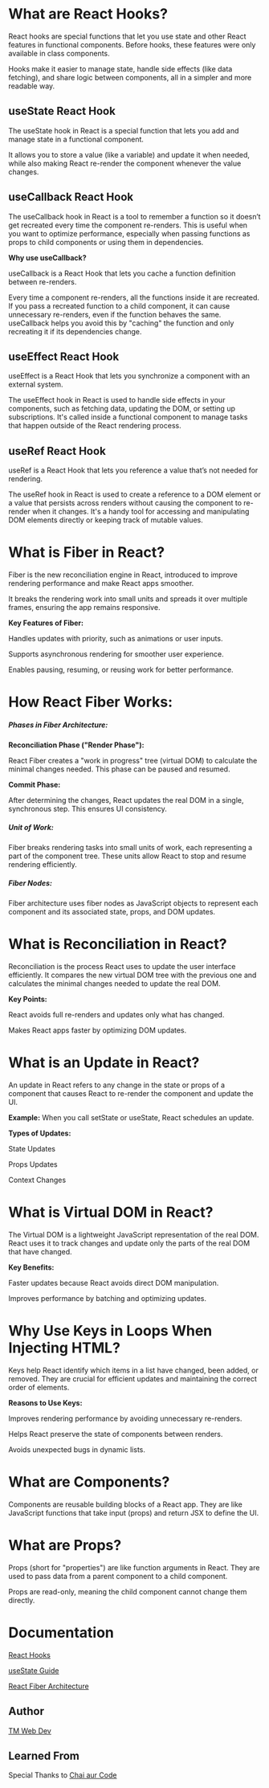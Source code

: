 
# What are React Hooks?

React hooks are special functions that let you use state and other React features in functional components. Before hooks, these features were only available in class components. 

Hooks make it easier to manage state, handle side effects (like data fetching), and share logic between components, all in a simpler and more readable way.

## useState React Hook

The useState hook in React is a special function that lets you add and manage state in a functional component. 

It allows you to store a value (like a variable) and update it when needed, while also making React re-render the component whenever the value changes.

## useCallback React Hook

The useCallback hook in React is a tool to remember a function so it doesn’t get recreated every time the component re-renders. This is useful when you want to optimize performance, especially when passing functions as props to child components or using them in dependencies.

**Why use useCallback?**

useCallback is a React Hook that lets you cache a function definition between re-renders.

Every time a component re-renders, all the functions inside it are recreated. If you pass a recreated function to a child component, it can cause unnecessary re-renders, even if the function behaves the same. useCallback helps you avoid this by "caching" the function and only recreating it if its dependencies change.

## useEffect React Hook

useEffect is a React Hook that lets you synchronize a component with an external system.

The useEffect hook in React is used to handle side effects in your components, such as fetching data, updating the DOM, or setting up subscriptions. It's called inside a functional component to manage tasks that happen outside of the React rendering process.

## useRef React Hook

useRef is a React Hook that lets you reference a value that’s not needed for rendering.

The useRef hook in React is used to create a reference to a DOM element or a value that persists across renders without causing the component to re-render when it changes. It's a handy tool for accessing and manipulating DOM elements directly or keeping track of mutable values.

# What is Fiber in React?

Fiber is the new reconciliation engine in React, introduced to improve rendering performance and make React apps smoother. 

It breaks the rendering work into small units and spreads it over multiple frames, ensuring the app remains responsive.

**Key Features of Fiber:**

Handles updates with priority, such as animations or user inputs.

Supports asynchronous rendering for smoother user experience.

Enables pausing, resuming, or reusing work for better performance.

# How React Fiber Works:

##### Phases in Fiber Architecture:

**Reconciliation Phase ("Render Phase"):**

React Fiber creates a "work in progress" tree (virtual DOM) to calculate the minimal changes needed. This phase can be paused and resumed.

**Commit Phase:**

After determining the changes, React updates the real DOM in a single, synchronous step. This ensures UI consistency.

##### Unit of Work:

Fiber breaks rendering tasks into small units of work, each representing a part of the component tree. These units allow React to stop and resume rendering efficiently.

##### Fiber Nodes:
Fiber architecture uses fiber nodes as JavaScript objects to represent each component and its associated state, props, and DOM updates.


# What is Reconciliation in React?

Reconciliation is the process React uses to update the user interface efficiently. It compares the new virtual DOM tree with the previous one and calculates the minimal changes needed to update the real DOM.

**Key Points:**

React avoids full re-renders and updates only what has changed.

Makes React apps faster by optimizing DOM updates.

# What is an Update in React?

An update in React refers to any change in the state or props of a component that causes React to re-render the component and update the UI.

**Example:**  When you call setState or useState, React schedules an update.

**Types of Updates:**

State Updates

Props Updates

Context Changes


# What is Virtual DOM in React?

The Virtual DOM is a lightweight JavaScript representation of the real DOM. React uses it to track changes and update only the parts of the real DOM that have changed.

**Key Benefits:**

Faster updates because React avoids direct DOM manipulation.

Improves performance by batching and optimizing updates.

# Why Use Keys in Loops When Injecting HTML?

Keys help React identify which items in a list have changed, been added, or removed. They are crucial for efficient updates and maintaining the correct order of elements.

**Reasons to Use Keys:**

Improves rendering performance by avoiding unnecessary re-renders.

Helps React preserve the state of components between renders.

Avoids unexpected bugs in dynamic lists.

# What are Components?

Components are reusable building blocks of a React app. They are like JavaScript functions that take input (props) and return JSX to define the UI.

# What are Props?

Props (short for "properties") are like function arguments in React. They are used to pass data from a parent component to a child component. 

Props are read-only, meaning the child component cannot change them directly.

# Documentation

[React Hooks](https://react.dev/reference/react/hooks)

[useState Guide](https://react.dev/reference/react/useState)

[React Fiber Architecture](https://github.com/acdlite/react-fiber-architecture)

## Author

[TM Web Dev](https://www.github.com/tm-web-dev)

## Learned From

Special Thanks to [Chai aur Code](https://www.youtube.com/playlist?list=PLu71SKxNbfoDqgPchmvIsL4hTnJIrtige)

